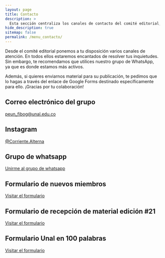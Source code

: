 ```yaml
---
layout: page
title: Contacto
description: >
  Esta sección centraliza los canales de contacto del comité editorial, priorizando el grupo de WhatsApp por su alta actividad. También incluye enlaces para correo, redes sociales y formularios destinados a nuevos miembros y recepción de material para publicaciones.
hide_description: true
sitemap: false
permalink: /menu_contacto/
---
```


Desde el comité editorial ponemos a tu disposición varios canales de atención. En todos ellos estaremos encantados de resolver tus inquietudes. Sin embargo, te recomendamos que utilices nuestro grupo de WhatsApp, ya que es donde estamos más activos.  

Además, si quieres enviarnos material para su publicación, te pedimos que lo hagas a través del enlace de Google Forms destinado específicamente para ello. ¡Gracias por tu colaboración!

## Correo electrónico del grupo

[peun_fibog@unal.edu.co](mailto:peun_fibog@unal.edu.co "Ir al correo")

## Instagram
[@Corriente.Alterna](https://instagram.com/corriente.alterna "Ir al instagram")

## Grupo de whatsapp

[Unirme al grupo de whatsapp](https://chat.whatsapp.com/J5aQjFDKCzB4NenTcCpOD1 "Ir al grupo de whatsapp")


## Formulario de nuevos miembros

[Visitar el formulario](https://forms.gle/vh1GtVfSrMMsVrVeA "Ir al forms")

## Formulario de recepción de material edición #21

[Visitar el formulario](https://forms.gle/NFmECgkruNKBLbUb7 "Ir al forms")

## Formulario Unal en 100 palabras

[Visitar el formulario](https://forms.gle/xgD6jsACzDzRJA1G7 "Ir al forms")

